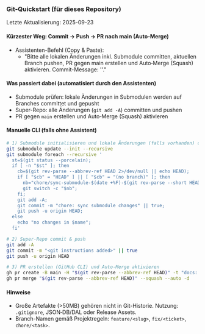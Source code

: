 ### Git-Quickstart (für dieses Repository)

Letzte Aktualisierung: 2025-09-23

#### Kürzester Weg: Commit → Push → PR nach main (Auto‑Merge)
- Assistenten-Befehl (Copy & Paste):
  - "Bitte alle lokalen Änderungen inkl. Submodule committen, aktuellen Branch pushen, PR gegen main erstellen und Auto‑Merge (Squash) aktivieren. Commit-Message: '<git instructions added>'."

#### Was passiert dabei (automatisiert durch den Assistenten)
- Submodule prüfen: lokale Änderungen in Submodulen werden auf Branches committet und gepusht
- Super-Repo: alle Änderungen (`git add -A`) committen und pushen
- PR gegen `main` erstellen und Auto‑Merge (Squash) aktivieren

#### Manuelle CLI (falls ohne Assistent)
```bash
# 1) Submodule initialisieren und lokale Änderungen (falls vorhanden) committen/pushen
git submodule update --init --recursive
git submodule foreach --recursive '
  st=$(git status --porcelain); 
  if [ -n "$st" ]; then 
    cb=$(git rev-parse --abbrev-ref HEAD 2>/dev/null || echo HEAD); 
    if [ "$cb" = "HEAD" ] || [ "$cb" = "(no branch)" ]; then 
      nb="chore/sync-submodule-$(date +%F)-$(git rev-parse --short HEAD)"; 
      git switch -c "$nb"; 
    fi; 
    git add -A; 
    git commit -m "chore: sync submodule changes" || true; 
    git push -u origin HEAD; 
  else 
    echo "no changes in $name"; 
  fi'

# 2) Super-Repo commit & push
git add -A
git commit -m "<git instructions added>" || true
git push -u origin HEAD

# 3) PR erstellen (GitHub CLI) und Auto‑Merge aktivieren
gh pr create -B main -H "$(git rev-parse --abbrev-ref HEAD)" -t "docs: add GIT.md" -b "Auto PR" -f
gh pr merge "$(git rev-parse --abbrev-ref HEAD)" --squash --auto -d
```

#### Hinweise
- Große Artefakte (>50MB) gehören nicht in Git-Historie. Nutzung: `.gitignore`, JSON‑DB/DAL oder Release Assets.
- Branch-Namen gemäß Projektregeln: `feature/<slug>`, `fix/<ticket>`, `chore/<task>`.


